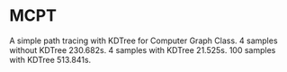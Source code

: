 # MCPT
A simple path tracing with KDTree for Computer Graph Class.
4 samples without KDTree 230.682s.
4 samples with KDTree 21.525s.
100 samples with KDTree 513.841s.
